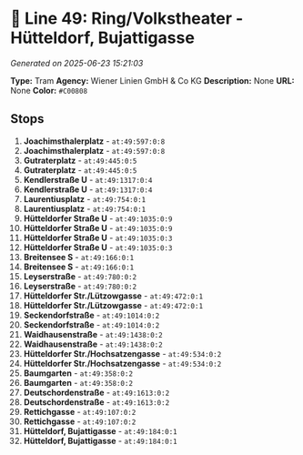 # 🚊 Line 49: Ring/Volkstheater - Hütteldorf, Bujattigasse

*Generated on 2025-06-23 15:21:03*

**Type:** Tram
**Agency:** Wiener Linien GmbH & Co KG
**Description:** None
**URL:** None
**Color:** `#C00808`

## Stops

1. **Joachimsthalerplatz** - `at:49:597:0:8`
2. **Joachimsthalerplatz** - `at:49:597:0:8`
3. **Gutraterplatz** - `at:49:445:0:5`
4. **Gutraterplatz** - `at:49:445:0:5`
5. **Kendlerstraße U** - `at:49:1317:0:4`
6. **Kendlerstraße U** - `at:49:1317:0:4`
7. **Laurentiusplatz** - `at:49:754:0:1`
8. **Laurentiusplatz** - `at:49:754:0:1`
9. **Hütteldorfer Straße U** - `at:49:1035:0:9`
10. **Hütteldorfer Straße U** - `at:49:1035:0:9`
11. **Hütteldorfer Straße U** - `at:49:1035:0:3`
12. **Hütteldorfer Straße U** - `at:49:1035:0:3`
13. **Breitensee S** - `at:49:166:0:1`
14. **Breitensee S** - `at:49:166:0:1`
15. **Leyserstraße** - `at:49:780:0:2`
16. **Leyserstraße** - `at:49:780:0:2`
17. **Hütteldorfer Str./Lützowgasse** - `at:49:472:0:1`
18. **Hütteldorfer Str./Lützowgasse** - `at:49:472:0:1`
19. **Seckendorfstraße** - `at:49:1014:0:2`
20. **Seckendorfstraße** - `at:49:1014:0:2`
21. **Waidhausenstraße** - `at:49:1438:0:2`
22. **Waidhausenstraße** - `at:49:1438:0:2`
23. **Hütteldorfer Str./Hochsatzengasse** - `at:49:534:0:2`
24. **Hütteldorfer Str./Hochsatzengasse** - `at:49:534:0:2`
25. **Baumgarten** - `at:49:358:0:2`
26. **Baumgarten** - `at:49:358:0:2`
27. **Deutschordenstraße** - `at:49:1613:0:2`
28. **Deutschordenstraße** - `at:49:1613:0:2`
29. **Rettichgasse** - `at:49:107:0:2`
30. **Rettichgasse** - `at:49:107:0:2`
31. **Hütteldorf, Bujattigasse** - `at:49:184:0:1`
32. **Hütteldorf, Bujattigasse** - `at:49:184:0:1`